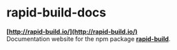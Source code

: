 # rapid-build-docs

**[http://rapid-build.io/](http://rapid-build.io/)**  
Documentation website for the npm package **[rapid-build](https://www.npmjs.com/package/rapid-build)**.
